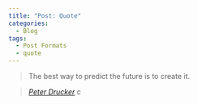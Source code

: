 ```yaml
---
title: "Post: Quote"
categories:
  - Blog
tags:
  - Post Formats
  - quote
---
```


> The best way to predict the future is to create it. 
  
> <cite><a href="http://www.brainyquote.com/quotes/quotes/p/peterdrucke130154.html">Peter Drucker</a></cite>
c
